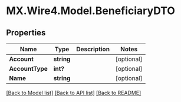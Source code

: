 # MX.Wire4.Model.BeneficiaryDTO
## Properties

Name | Type | Description | Notes
------------ | ------------- | ------------- | -------------
**Account** | **string** |  | [optional] 
**AccountType** | **int?** |  | [optional] 
**Name** | **string** |  | [optional] 

[[Back to Model list]](../README.md#documentation-for-models) [[Back to API list]](../README.md#documentation-for-api-endpoints) [[Back to README]](../README.md)

